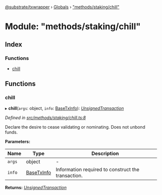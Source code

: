 [@substrate/txwrapper](../README.md) › [Globals](../globals.md) › ["methods/staking/chill"](_methods_staking_chill_.md)

# Module: "methods/staking/chill"

## Index

### Functions

* [chill](_methods_staking_chill_.md#chill)

## Functions

###  chill

▸ **chill**(`args`: object, `info`: [BaseTxInfo](../interfaces/_util_types_.basetxinfo.md)): *[UnsignedTransaction](../interfaces/_util_types_.unsignedtransaction.md)*

*Defined in [src/methods/staking/chill.ts:8](https://github.com/paritytech/txwrapper/blob/9438594/src/methods/staking/chill.ts#L8)*

Declare the desire to cease validating or nominating. Does not unbond funds.

**Parameters:**

Name | Type | Description |
------ | ------ | ------ |
`args` | object | - |
`info` | [BaseTxInfo](../interfaces/_util_types_.basetxinfo.md) | Information required to construct the transaction.  |

**Returns:** *[UnsignedTransaction](../interfaces/_util_types_.unsignedtransaction.md)*
